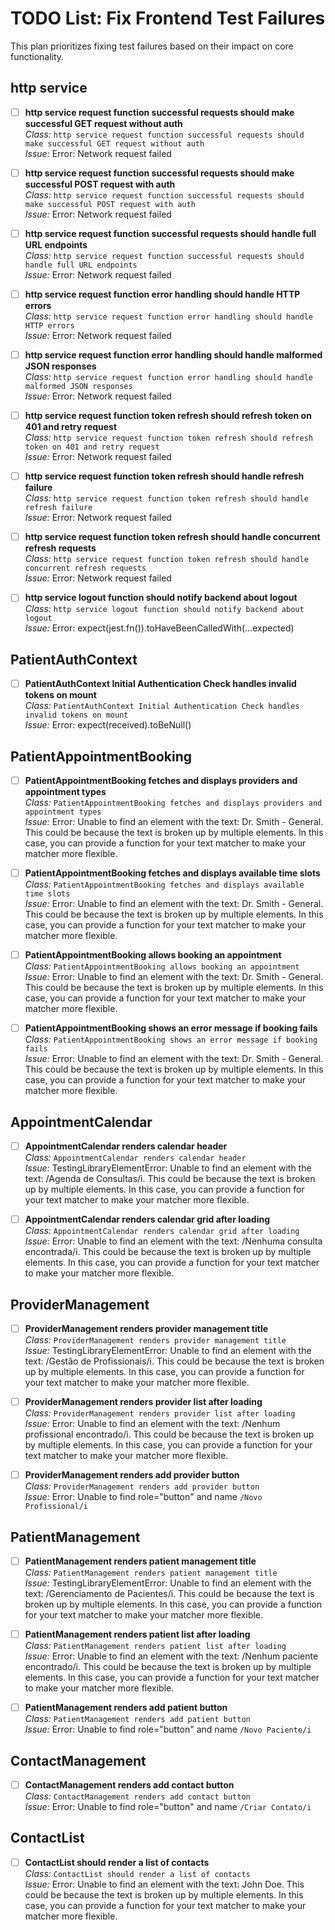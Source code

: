 # TODO List: Fix Frontend Test Failures

This plan prioritizes fixing test failures based on their impact on core functionality.

## http service

- [ ] **http service request function successful requests should make successful GET request without auth**  
  _Class:_ `http service request function successful requests should make successful GET request without auth`  
  _Issue:_ Error: Network request failed

- [ ] **http service request function successful requests should make successful POST request with auth**  
  _Class:_ `http service request function successful requests should make successful POST request with auth`  
  _Issue:_ Error: Network request failed

- [ ] **http service request function successful requests should handle full URL endpoints**  
  _Class:_ `http service request function successful requests should handle full URL endpoints`  
  _Issue:_ Error: Network request failed

- [ ] **http service request function error handling should handle HTTP errors**  
  _Class:_ `http service request function error handling should handle HTTP errors`  
  _Issue:_ Error: Network request failed

- [ ] **http service request function error handling should handle malformed JSON responses**  
  _Class:_ `http service request function error handling should handle malformed JSON responses`  
  _Issue:_ Error: Network request failed

- [ ] **http service request function token refresh should refresh token on 401 and retry request**  
  _Class:_ `http service request function token refresh should refresh token on 401 and retry request`  
  _Issue:_ Error: Network request failed

- [ ] **http service request function token refresh should handle refresh failure**  
  _Class:_ `http service request function token refresh should handle refresh failure`  
  _Issue:_ Error: Network request failed

- [ ] **http service request function token refresh should handle concurrent refresh requests**  
  _Class:_ `http service request function token refresh should handle concurrent refresh requests`  
  _Issue:_ Error: Network request failed

- [ ] **http service logout function should notify backend about logout**  
  _Class:_ `http service logout function should notify backend about logout`  
  _Issue:_ Error: expect(jest.fn()).toHaveBeenCalledWith(...expected)

## PatientAuthContext

- [ ] **PatientAuthContext Initial Authentication Check handles invalid tokens on mount**  
  _Class:_ `PatientAuthContext Initial Authentication Check handles invalid tokens on mount`  
  _Issue:_ Error: expect(received).toBeNull()

## PatientAppointmentBooking

- [ ] **PatientAppointmentBooking fetches and displays providers and appointment types**  
  _Class:_ `PatientAppointmentBooking fetches and displays providers and appointment types`  
  _Issue:_ Error: Unable to find an element with the text: Dr. Smith - General. This could be because the text is broken up by multiple elements. In this case, you can provide a function for your text matcher to make your matcher more flexible.

- [ ] **PatientAppointmentBooking fetches and displays available time slots**  
  _Class:_ `PatientAppointmentBooking fetches and displays available time slots`  
  _Issue:_ Error: Unable to find an element with the text: Dr. Smith - General. This could be because the text is broken up by multiple elements. In this case, you can provide a function for your text matcher to make your matcher more flexible.

- [ ] **PatientAppointmentBooking allows booking an appointment**  
  _Class:_ `PatientAppointmentBooking allows booking an appointment`  
  _Issue:_ Error: Unable to find an element with the text: Dr. Smith - General. This could be because the text is broken up by multiple elements. In this case, you can provide a function for your text matcher to make your matcher more flexible.

- [ ] **PatientAppointmentBooking shows an error message if booking fails**  
  _Class:_ `PatientAppointmentBooking shows an error message if booking fails`  
  _Issue:_ Error: Unable to find an element with the text: Dr. Smith - General. This could be because the text is broken up by multiple elements. In this case, you can provide a function for your text matcher to make your matcher more flexible.

## AppointmentCalendar

- [ ] **AppointmentCalendar renders calendar header**  
  _Class:_ `AppointmentCalendar renders calendar header`  
  _Issue:_ TestingLibraryElementError: Unable to find an element with the text: /Agenda de Consultas/i. This could be because the text is broken up by multiple elements. In this case, you can provide a function for your text matcher to make your matcher more flexible.

- [ ] **AppointmentCalendar renders calendar grid after loading**  
  _Class:_ `AppointmentCalendar renders calendar grid after loading`  
  _Issue:_ Error: Unable to find an element with the text: /Nenhuma consulta encontrada/i. This could be because the text is broken up by multiple elements. In this case, you can provide a function for your text matcher to make your matcher more flexible.

## ProviderManagement

- [ ] **ProviderManagement renders provider management title**  
  _Class:_ `ProviderManagement renders provider management title`  
  _Issue:_ TestingLibraryElementError: Unable to find an element with the text: /Gestão de Profissionais/i. This could be because the text is broken up by multiple elements. In this case, you can provide a function for your text matcher to make your matcher more flexible.

- [ ] **ProviderManagement renders provider list after loading**  
  _Class:_ `ProviderManagement renders provider list after loading`  
  _Issue:_ Error: Unable to find an element with the text: /Nenhum profissional encontrado/i. This could be because the text is broken up by multiple elements. In this case, you can provide a function for your text matcher to make your matcher more flexible.

- [ ] **ProviderManagement renders add provider button**  
  _Class:_ `ProviderManagement renders add provider button`  
  _Issue:_ Error: Unable to find role="button" and name `/Novo Profissional/i`

## PatientManagement

- [ ] **PatientManagement renders patient management title**  
  _Class:_ `PatientManagement renders patient management title`  
  _Issue:_ TestingLibraryElementError: Unable to find an element with the text: /Gerenciamento de Pacientes/i. This could be because the text is broken up by multiple elements. In this case, you can provide a function for your text matcher to make your matcher more flexible.

- [ ] **PatientManagement renders patient list after loading**  
  _Class:_ `PatientManagement renders patient list after loading`  
  _Issue:_ Error: Unable to find an element with the text: /Nenhum paciente encontrado/i. This could be because the text is broken up by multiple elements. In this case, you can provide a function for your text matcher to make your matcher more flexible.

- [ ] **PatientManagement renders add patient button**  
  _Class:_ `PatientManagement renders add patient button`  
  _Issue:_ Error: Unable to find role="button" and name `/Novo Paciente/i`

## ContactManagement

- [ ] **ContactManagement renders add contact button**  
  _Class:_ `ContactManagement renders add contact button`  
  _Issue:_ Error: Unable to find role="button" and name `/Criar Contato/i`

## ContactList

- [ ] **ContactList should render a list of contacts**  
  _Class:_ `ContactList should render a list of contacts`  
  _Issue:_ Error: Unable to find an element with the text: John Doe. This could be because the text is broken up by multiple elements. In this case, you can provide a function for your text matcher to make your matcher more flexible.
